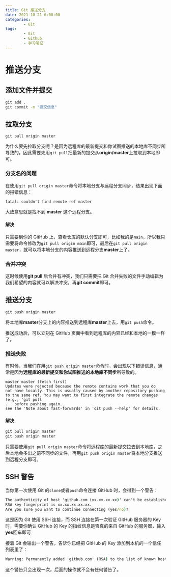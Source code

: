 ```yaml
---
title: Git 推送分支
date: 2021-10-21 6:00:00
categories:
        - Git
tags:
        - Git
        - Github
        - 学习笔记
---
```


# 推送分支

## 添加文件并提交

```cmd
git add .
git commit -m "提交信息"
```

## 拉取分支

```
git pull origin master
```

为什么要先拉取分支呢？是因为远程库的最新提交和你试图推送的本地库不同步所导致的，因此需要先用`git pull`把最新的提交从**origin/master**上拉取到本地即可。

### 分支名的问题

在使用`git pull origin master`命令将本地分支与远程分支同步，结果出现下面的报错信息：

```cmd
fatal: couldn't find remote ref master
```

大致意思就是找不到 **master** 这个远程分支。

#### 解决

只需要到你的 GitHub 上，查看仓库的默认分支即可，比如我的是`main`，所以我只需要将命令修改为`git pull origin main`即可，最后在`git pull origin master`，就可以将本地分支的内容推送到远程分支**master**上了。

### 合并冲突

这时候使用**git pull** 后合并有冲突，我们只需要把 Git 合并失败的文件手动编辑为我们希望的内容就可以解决冲突，再**git commit**即可。

## 推送分支

```
git push origin master
```

将本地库**master**分支上的内容推送到远程库**master**上去，用`git push`命令。

推送成功后，可以立刻在 GitHub 页面中看到远程库的内容已经和本地的一模一样了。

### 推送失败

有时候，当我们在用`git push origin master`命令时，会出现以下错误信息，通常是因为**远程库的最新提交和你试图推送的本地库不同步**所导致的。

```
master master (fetch first)
Updates were rejected because the remote contains work that you do
not have locally. This is usually caused by another repository pushing
to the same ref. You may want to first integrate the remote changes
(e.g., 'git pull
. . before pushing again.
see the 'Note about fast-forwards' in 'qit push --help' for details.
```

#### 解决

```cmd
git pull origin master
git push origin master
```

只需要使用`git pull origin master`命令将远程库的最新提交拉去到本地库，之后本地会多出之前不同步的文件，再用`git push origin master`将本地分支推送到远程分支即可。

## SSH 警告

当你第一次使用 Git 的`clone`或者`push`命令连接 GitHub 时，会得到一个警告：

```cmd
The authenticity of host 'github.com (xx.xx.xx.xx)' can't be established.
RSA key fingerprint is xx.xx.xx.xx.xx.
Are you sure you want to continue connecting (yes/no)?
```

这是因为 Git 使用 SSH 连接，而 SSH 连接在第一次验证 GitHub 服务器的 Key 时，需要你确认 GitHub 的 Key 的指纹信息是否真的来自 GitHub 的服务器，输入**yes**回车即可

接着 Git 会输出一个警告，告诉你已经把 GitHub 的 Key 添加到本机的一个信任列表里了：

```cmd
Warning: Permanently added 'github.com' (RSA) to the list of known hosts.
```

这个警告只会出现一次，后面的操作就不会有任何警告了。

